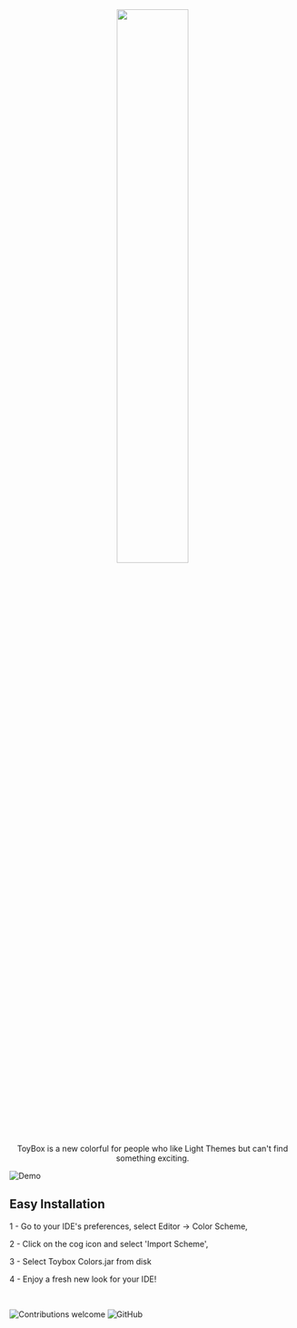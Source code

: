 <div align="center"><img width=50% src="https://github.com/JamesHarrys/Toybox/blob/master/img/logo.svg"></div>
<br/> <br/>
<p align="center">ToyBox is a new colorful for people who like Light Themes but can't find something exciting.</p>



![Demo](https://github.com/JamesHarrys/Toybox/blob/master/img/screenshot.png)


## Easy Installation

1 - Go to your IDE's preferences, select Editor -> Color Scheme, 

2 - Click on the cog icon and select 'Import Scheme', 

3 - Select Toybox Colors.jar from disk

4 - Enjoy a fresh new look for your IDE!

<br/>

![Contributions welcome](https://img.shields.io/badge/contributions-welcome-orange.svg)
![GitHub](https://img.shields.io/github/license/JamesHarrys/ToyBox)
